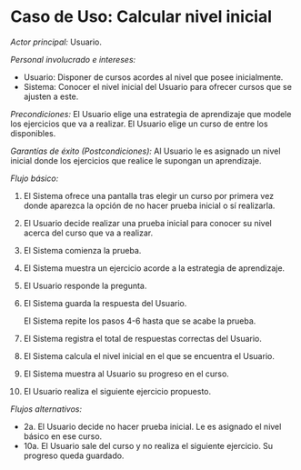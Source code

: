 # Caso de Uso: Calcular nivel inicial

*Actor principal:* Usuario.

*Personal involucrado e intereses:*
- Usuario: Disponer de cursos acordes al nivel que posee inicialmente.
- Sistema: Conocer el nivel inicial del Usuario para ofrecer cursos que se ajusten a este.

*Precondiciones:* El Usuario elige una estrategia de aprendizaje que modele los ejercicios que va a realizar. El Usuario elige un curso de entre los disponibles.

*Garantías de éxito (Postcondiciones):* Al Usuario le es asignado un nivel inicial donde los ejercicios que realice le supongan un aprendizaje.

*Flujo básico:*
1. El Sistema ofrece una pantalla tras elegir un curso por primera vez donde aparezca la opción de no hacer prueba inicial o sí realizarla.
2. El Usuario decide realizar una prueba inicial para conocer su nivel acerca del curso que va a realizar.
3. El Sistema comienza la prueba.
4. El Sistema muestra un ejercicio acorde a la estrategia de aprendizaje.
5. El Usuario responde la pregunta.
6. El Sistema guarda la respuesta del Usuario.

   El Sistema repite los pasos 4-6 hasta que se acabe la prueba.

7. El Sistema registra el total de respuestas correctas del Usuario.
8. El Sistema calcula el nivel inicial en el que se encuentra el Usuario.
9. El Sistema muestra al Usuario su progreso en el curso.
10. El Usuario realiza el siguiente ejercicio propuesto.

*Flujos alternativos:*
- 2a. El Usuario decide no hacer prueba inicial. Le es asignado el nivel básico en ese curso.
- 10a. El Usuario sale del curso y no realiza el siguiente ejercicio. Su progreso queda guardado.